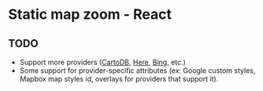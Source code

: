 # Static map zoom - React


## TODO

 * Support more providers ([CartoDB](http://docs.cartodb.com/cartodb-platform/maps-api/static-maps-api/), [Here](https://developer.here.com/rest-apis/documentation/map-image/topics/overview.html), [Bing](https://msdn.microsoft.com/en-us/library/ff701724.aspx), etc.)
 * Some support for provider-specific attributes (ex: Google custom styles, Mapbox map styles id, overlays for providers that support it).

